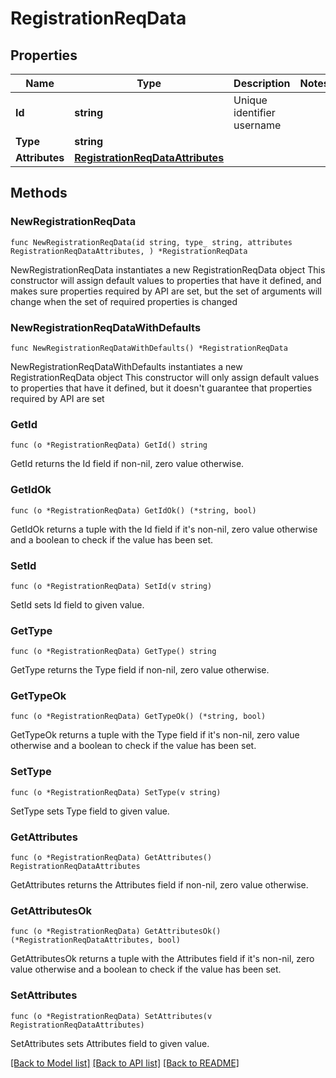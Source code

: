 # RegistrationReqData

## Properties

Name | Type | Description | Notes
------------ | ------------- | ------------- | -------------
**Id** | **string** | Unique identifier username | 
**Type** | **string** |  | 
**Attributes** | [**RegistrationReqDataAttributes**](RegistrationReqDataAttributes.md) |  | 

## Methods

### NewRegistrationReqData

`func NewRegistrationReqData(id string, type_ string, attributes RegistrationReqDataAttributes, ) *RegistrationReqData`

NewRegistrationReqData instantiates a new RegistrationReqData object
This constructor will assign default values to properties that have it defined,
and makes sure properties required by API are set, but the set of arguments
will change when the set of required properties is changed

### NewRegistrationReqDataWithDefaults

`func NewRegistrationReqDataWithDefaults() *RegistrationReqData`

NewRegistrationReqDataWithDefaults instantiates a new RegistrationReqData object
This constructor will only assign default values to properties that have it defined,
but it doesn't guarantee that properties required by API are set

### GetId

`func (o *RegistrationReqData) GetId() string`

GetId returns the Id field if non-nil, zero value otherwise.

### GetIdOk

`func (o *RegistrationReqData) GetIdOk() (*string, bool)`

GetIdOk returns a tuple with the Id field if it's non-nil, zero value otherwise
and a boolean to check if the value has been set.

### SetId

`func (o *RegistrationReqData) SetId(v string)`

SetId sets Id field to given value.


### GetType

`func (o *RegistrationReqData) GetType() string`

GetType returns the Type field if non-nil, zero value otherwise.

### GetTypeOk

`func (o *RegistrationReqData) GetTypeOk() (*string, bool)`

GetTypeOk returns a tuple with the Type field if it's non-nil, zero value otherwise
and a boolean to check if the value has been set.

### SetType

`func (o *RegistrationReqData) SetType(v string)`

SetType sets Type field to given value.


### GetAttributes

`func (o *RegistrationReqData) GetAttributes() RegistrationReqDataAttributes`

GetAttributes returns the Attributes field if non-nil, zero value otherwise.

### GetAttributesOk

`func (o *RegistrationReqData) GetAttributesOk() (*RegistrationReqDataAttributes, bool)`

GetAttributesOk returns a tuple with the Attributes field if it's non-nil, zero value otherwise
and a boolean to check if the value has been set.

### SetAttributes

`func (o *RegistrationReqData) SetAttributes(v RegistrationReqDataAttributes)`

SetAttributes sets Attributes field to given value.



[[Back to Model list]](../README.md#documentation-for-models) [[Back to API list]](../README.md#documentation-for-api-endpoints) [[Back to README]](../README.md)


